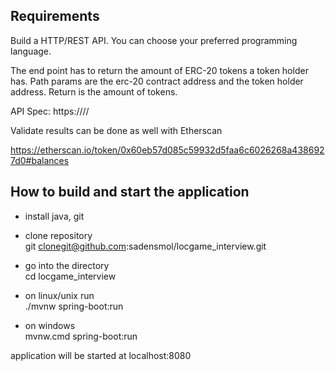 ## Requirements

Build a HTTP/REST API. You can choose your preferred programming language.

The end point has to return the amount of ERC-20 tokens a token holder has. Path params are the erc-20 contract address and the token holder address. Return is the amount of tokens.

API Spec: https://<HOST>/<ERC-20-Address>/<Token-Holder-Address>

Validate results can be done as well with Etherscan

https://etherscan.io/token/0x60eb57d085c59932d5faa6c6026268a4386927d0#balances


## How to build and start the application
- install java, git  

- clone repository  
    git clonegit@github.com:sadensmol/locgame_interview.git  

- go into the directory  
    cd locgame_interview  

- on linux/unix run  
    ./mvnw spring-boot:run

- on windows  
    mvnw.cmd spring-boot:run  
  
application will be started at localhost:8080
